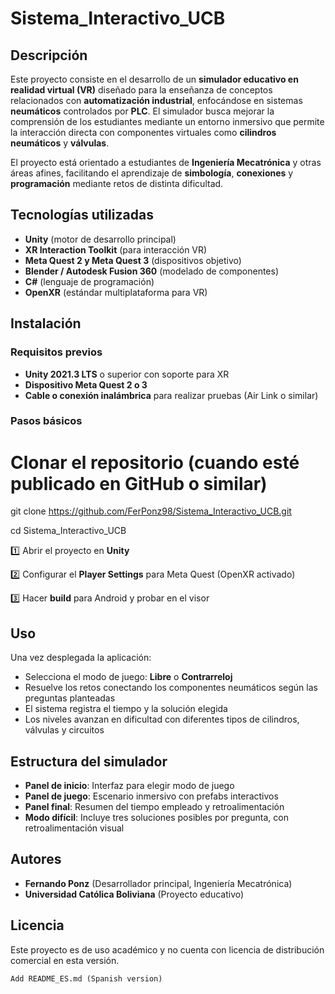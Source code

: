 # Sistema_Interactivo_UCB

## Descripción

Este proyecto consiste en el desarrollo de un **simulador educativo en realidad virtual (VR)** diseñado para la enseñanza de conceptos relacionados con **automatización industrial**, enfocándose en sistemas **neumáticos** controlados por **PLC**. El simulador busca mejorar la comprensión de los estudiantes mediante un entorno inmersivo que permite la interacción directa con componentes virtuales como **cilindros neumáticos** y **válvulas**.

El proyecto está orientado a estudiantes de **Ingeniería Mecatrónica** y otras áreas afines, facilitando el aprendizaje de **simbología**, **conexiones** y **programación** mediante retos de distinta dificultad.

## Tecnologías utilizadas

* **Unity** (motor de desarrollo principal)
* **XR Interaction Toolkit** (para interacción VR)
* **Meta Quest 2 y Meta Quest 3** (dispositivos objetivo)
* **Blender / Autodesk Fusion 360** (modelado de componentes)
* **C#** (lenguaje de programación)
* **OpenXR** (estándar multiplataforma para VR)

## Instalación

### Requisitos previos

* **Unity 2021.3 LTS** o superior con soporte para XR
* **Dispositivo Meta Quest 2 o 3**
* **Cable o conexión inalámbrica** para realizar pruebas (Air Link o similar)

### Pasos básicos


# Clonar el repositorio (cuando esté publicado en GitHub o similar)
git clone https://github.com/FerPonz98/Sistema_Interactivo_UCB.git


cd Sistema_Interactivo_UCB


1️⃣ Abrir el proyecto en **Unity**


2️⃣ Configurar el **Player Settings** para Meta Quest (OpenXR activado)


3️⃣ Hacer **build** para Android y probar en el visor

## Uso

Una vez desplegada la aplicación:

* Selecciona el modo de juego: **Libre** o **Contrarreloj**
* Resuelve los retos conectando los componentes neumáticos según las preguntas planteadas
* El sistema registra el tiempo y la solución elegida
* Los niveles avanzan en dificultad con diferentes tipos de cilindros, válvulas y circuitos

## Estructura del simulador

* **Panel de inicio**: Interfaz para elegir modo de juego
* **Panel de juego**: Escenario inmersivo con prefabs interactivos
* **Panel final**: Resumen del tiempo empleado y retroalimentación
* **Modo difícil**: Incluye tres soluciones posibles por pregunta, con retroalimentación visual

## Autores

* **Fernando Ponz** (Desarrollador principal, Ingeniería Mecatrónica)
* **Universidad Católica Boliviana** (Proyecto educativo)

## Licencia

Este proyecto es de uso académico y no cuenta con licencia de distribución comercial en esta versión.

```
Add README_ES.md (Spanish version)
